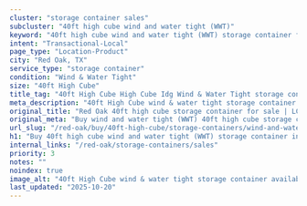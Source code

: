 ```yaml
---
cluster: "storage container sales"
subcluster: "40ft high cube wind and water tight (WWT)"
keyword: "40ft high cube wind and water tight (WWT) storage container for sale Red Oak, TX"
intent: "Transactional-Local"
page_type: "Location-Product"
city: "Red Oak, TX"
service_type: "storage container"
condition: "Wind & Water Tight"
size: "40ft High Cube"
title_tag: "40ft High Cube High Cube Idg Wind & Water Tight storage container Sales in Red Oak | LC Container"
meta_description: "40ft High Cube wind & water tight storage container sales in Red Oak. High cube containers with extra height. Fast delivery, competitive pricing. Serving storage containers area. Quote ID: TPH. Call (214) 524-4168 for your free quote today."
original_title: "Red Oak 40ft high cube storage container for sale | LC"
original_meta: "Buy wind and water tight (WWT) 40ft high cube storage container sale with local delivery in Red Oak, TX. LC Container — local Since 2003. Request a fast quote today."
url_slug: "/red-oak/buy/40ft-high-cube/storage-containers/wind-and-water-tight-wwt"
h1: "Buy 40ft high cube wind and water tight (WWT) storage container in Red Oak"
internal_links: "/red-oak/storage-containers/sales"
priority: 3
notes: ""
noindex: true
image_alt: "40ft High Cube wind & water tight storage container available for delivery in Red Oak"
last_updated: "2025-10-20"
---
```


<!-- TODO: Add unique city/inventory copy, images, and internal links here. -->
